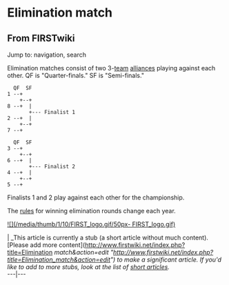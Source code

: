# Elimination match

## From FIRSTwiki

Jump to: navigation, search

Elimination matches consist of two 3-[team](team) [alliances](Alliance "Alliance") playing against each other. QF is "Quarter-finals." SF is "Semi-finals."

```
  QF  SF  
1 --+
    +--+
8 --+  |
       +--- Finalist 1
2 --+  |
    +--+
7 --+

  QF  SF  
3 --+
    +--+
6 --+  |
       +--- Finalist 2
4 --+  |
    +--+
5 --+
```

Finalists 1 and 2 play against each other for the championship.

The [rules](/index.php?title=Rules&action=edit "Rules") for winning elimination rounds change each year.

[![](/media/thumb/1/10/FIRST_logo.gif/50px-
FIRST_logo.gif)](Image:FIRST_logo.gif)

| _This article is currently a stub (a short article without much content). [Please add more content](http://www.firstwiki.net/index.php?title=Elimination
_match&action=edit "http://www.firstwiki.net/index.php?title=Elimination_match&action=edit") to make a significant article. If you'd like to add to more stubs, look at the list of [short articles](Special:Shortpages "Special:Shortpages")._<br>
---|---
